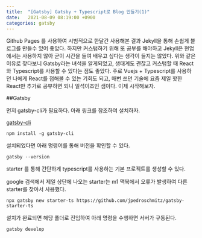 ```yaml
---
title:  "[Gatsby] Gatsby + Typescript로 Blog 만들기(1)"
date:   2021-08-09 08:19:00 +0900
categories: gatsby
---
```


Github Pages 를 사용하여 시범적으로 한달간 사용해본 결과 Jekyll을 통해 손쉽게 블로그를 만들수 있어 좋았다.
하지만 커스텀하기 위해 또 공부를 해야하고 Jekyll은 현업에서는 사용하지 않아 굳이 시간을 들여 배우고 싶다는 생각이 들지는 않았다.
위와 같은 이유로 찾다보니 Gatsby라는 녀석을 알게되었고, 생태계도 괜찮고 커스텀할 때 React와 Typescript를 사용할 수 있다는 점도 좋았다.
주로 Vuejs + Typescript를 사용하던 나에게 React를 접해볼 수 있는 기회도 되고, 매번 쓰던 기술에 요즘 제일 핫한 React만 추가로 공부하면 되니
일석이조인 샘이다. 이제 시작해보자.

##Gatsby

먼저 gatsby-cli가 필요하다. 아래 링크를 참조하여 설치하자.

[gatsby-cli](https://www.gatsbyjs.com/docs/reference/gatsby-cli#how-to-use-gatsby-cli)

```shell
npm install -g gatsby-cli
```
설치되었다면 아래 명령어를 통해 버전을 확인할 수 있다.
```shell
gatsby --version
```

starter 를 통해 간단하게 typescript를 사용하는 기본 프로젝트를 생성할 수 있다.

google 검색에서 제일 상단에 나오는 starter는 m1 맥북에서 오류가 발생하여 다른 starter를 찾아서 사용했다.

```shell
npx gatsby new starter-ts https://github.com/jpedroschmitz/gatsby-starter-ts
```

설치가 완료되면 해당 폴더로 진입하여 아래 명령을 수행하면 서버가 구동된다.
```shell
gatsby develop
```
